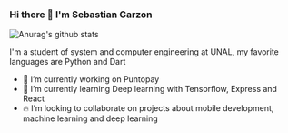 ### Hi there 👋 I'm Sebastian Garzon

![Anurag's github stats](https://github-readme-stats.vercel.app/api?username=nestorsgarzonc&show_icons=true&theme=react)

I'm a student of system and computer engineering at UNAL, my favorite languages are Python and Dart

- 🔭 I’m currently working on Puntopay
- 🌱 I’m currently learning Deep learning with Tensorflow, Express and React
- 🔥 I’m looking to collaborate on projects about mobile development, machine learning and deep learning







<!--
**nestorsgarzonc/nestorsgarzonc** is a ✨ _special_ ✨ repository because its `README.md` (this file) appears on your GitHub profile.

Here are some ideas to get you started:



- 🤔 I’m looking for help with ...
- 💬 Ask me about ...
- 📫 How to reach me: ...
- 😄 Pronouns: ...
- ⚡ Fun fact: ...
-->
